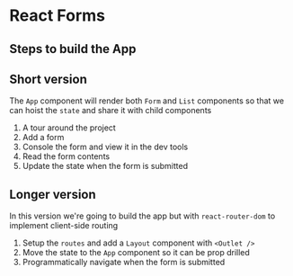 # React Forms

## Steps to build the App

## Short version

The `App` component will render both `Form` and `List` components so that we can hoist the `state` and share it with child components

1. A tour around the project
1. Add a form
1. Console the form and view it in the dev tools
1. Read the form contents
1. Update the state when the form is submitted

## Longer version

In this version we're going to build the app but with `react-router-dom` to implement client-side routing

1. Setup the `routes` and add a `Layout` component with `<Outlet />`
1. Move the state to the `App` component so it can be prop drilled
1. Programmatically navigate when the form is submitted
